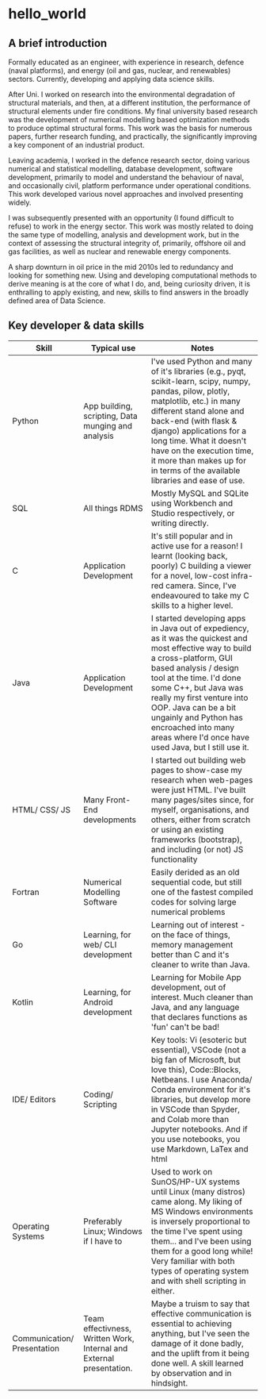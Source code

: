 # hello_world

## A brief introduction
Formally educated as an engineer, with experience in research, defence (naval platforms), and energy (oil and gas, nuclear, and renewables) sectors. Currently, developing and applying data science skills.

After Uni. I worked on research into the environmental degradation of structural materials, and then, at a different institution, the performance of structural elements under fire conditions. My final university based research was the development of numerical modelling based optimization methods to  produce optimal structural forms. This work was the basis for numerous papers, further research funding, and practically, the significantly improving a key component of an industrial product.

Leaving academia, I worked in the defence research sector, doing various numerical and statistical modelling, database development, software development, primarily to model and understand the behaviour of naval, and occasionally civil, platform performance under operational conditions. This work developed various novel approaches and involved presenting widely.

I was subsequently presented with an opportunity (I found difficult to refuse) to work in the energy sector. This work was mostly related to doing the same type of modelling, analysis and development work, but in the context of assessing the structural integrity of, primarily, offshore oil and gas facilities, as well as nuclear and renewable energy components.

A sharp downturn in oil price in the mid 2010s led to redundancy and looking for something new. Using and developing computational methods to derive meaning is at the core of what I do, and, being curiosity driven, it is enthralling to apply existing, and new, skills to find answers in the broadly defined area of Data Science.

## Key developer & data skills
| Skill | Typical use | Notes |
|-------|----------------------|-------|
| Python | App building, scripting, Data munging and analysis| I've used Python and many of it's libraries (e.g., pyqt, scikit-learn, scipy, numpy, pandas, pilow, plotly, matplotlib, etc.) in many different stand alone and back-end (with flask & django) applications for a long time. What it doesn't have on the execution time, it more than makes up for in terms of the available libraries and ease of use. |
| SQL | All things RDMS | Mostly MySQL and SQLite using Workbench and Studio respectively, or writing directly. |
| C | Application Development | It's still popular and in active use for a reason! I learnt (looking back, poorly) C building a viewer for a novel, low-cost infra-red camera. Since, I've endeavoured to take my C skills to a higher level. |
| Java | Application Development | I started developing apps in Java out of expediency, as it was the quickest and most effective way to build a cross-platform, GUI based analysis / design tool at the time.  I'd done some C++, but Java was really my first venture into OOP. Java can be a bit ungainly and Python has encroached into many areas where I'd once have used Java, but I still use it. |
| HTML/ CSS/ JS | Many Front-End developments | I started out building web pages to show-case my research when web-pages were just HTML. I've built many pages/sites since, for myself, organisations, and others, either from scratch or using an existing frameworks (bootstrap), and including (or not) JS functionality |
| Fortran | Numerical Modelling Software | Easily derided as an old sequential code, but still one of the fastest compiled codes for solving large numerical problems |
| Go | Learning, for web/ CLI development | Learning out of interest - on the face of things, memory management better than C and it's cleaner to write than Java. |
| Kotlin | Learning, for Android development | Learning for Mobile App development, out of interest. Much cleaner than Java, and any language that declares functions as 'fun' can't be bad! |
| IDE/ Editors | Coding/ Scripting | Key tools: Vi (esoteric but essential), VSCode (not a big fan of Microsoft, but love this), Code::Blocks, Netbeans. I use Anaconda/ Conda environment for it's libraries, but develop more in VSCode than Spyder, and Colab more than Jupyter notebooks. And if you use notebooks, you use Markdown, LaTex and html |
| Operating Systems | Preferably Linux; Windows if I have to | Used to work on SunOS/HP-UX systems until Linux (many distros) came along. My liking of MS Windows environments is inversely proportional to the time I've spent using them... and I've been using them for a good long while! Very familiar with both types of operating system and with shell scripting in either. |
| Communication/ Presentation | Team effectivness, Written Work, Internal and External presentation. | Maybe a truism to say that effective communication is essential to achieving anything, but I've seen the damage of it done badly, and the uplift from it being done well. A skill learned by observation and in hindsight. |

<!---
crerarc/crerarc is a ✨ special ✨ repository because its `README.md` (this file) appears on your GitHub profile.
You can click the Preview link to take a look at your changes.
--->
